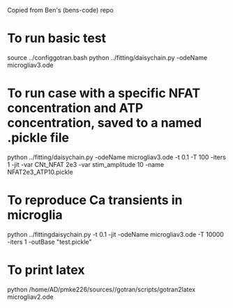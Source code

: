 Copied from Ben's (bens-code) repo

# To run basic test
source ../configgotran.bash 
python ../fitting/daisychain.py -odeName microgliav3.ode 

# To run case with a specific NFAT concentration and ATP concentration, saved to a named .pickle file 
python ../fitting/daisychain.py -odeName microgliav3.ode -t 0.1 -T 100 -iters 1 -jit -var CNt_NFAT 2e3 -var stim_amplitude 10 -name NFAT2e3_ATP10.pickle

# To reproduce Ca transients in microglia
python ../fittingdaisychain.py -t 0.1 -jit -odeName microgliav3.ode -T 10000 -iters 1 -outBase "test.pickle"

# To print latex 
python  /home/AD/pmke226/sources//gotran/scripts/gotran2latex microgliav2.ode 
